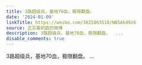 ```yaml
---
title: 3路超级兵，基地70血，极限翻盘。
date: '2024-01-09'
linkTitle: https://weibo.com/3825863518/NB5Ak49z6
source: 正宗毒奶菇的微博
description: 3路超级兵，基地70血，极限翻盘。  ...
disable_comments: true
---
```

3路超级兵，基地70血，极限翻盘。  ...
